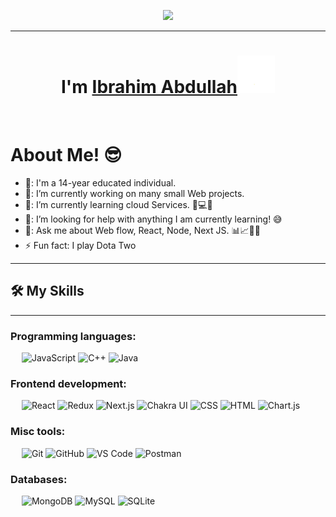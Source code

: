 <p align="center">
  <img src="https://miro.medium.com/max/2048/1*OohqW5DGh9CQS4hLY5FXzA.png" height="230"/>
</p>
<hr>
<h1 align="center">I'm <a href="https://github.com/Aryagm">Ibrahim Abdullah<a><img src="https://github.com/Kathryn-Jie/Kathryn-Jie/blob/main/wave.gif" width="60px"/></h1>
<Br>
<h1>About Me! 😎</h1>

- 🏫: I'm a 14-year educated individual.
- 🔭: I’m currently working on many small Web projects.
- 🌱: I’m currently learning cloud Services. 🧠💻🤖
- 🤔: I’m looking for help with anything I am currently learning! 😅
- 💬: Ask me about Web flow, React, Node, Next JS. 📊📈🤖🧠
- ⚡  Fun fact: I play Dota Two
  
<hr>

## 🛠️ My Skills
-------------------
### Programming languages:
&emsp;
![JavaScript](https://img.shields.io/badge/-JavaScript-000?&logo=JavaScript)
![C++](https://img.shields.io/badge/-C++-000?&logo=C++)
![Java](https://img.shields.io/badge/-Java-000?&logo=Java)
### Frontend development:
&emsp;
![React](https://img.shields.io/badge/-React-000?&logo=React)
![Redux](https://img.shields.io/badge/-Redux-000?&logo=Redux)
![Next.js](https://img.shields.io/badge/-Next.js-000?&logo=Next.js)
![Chakra UI](https://img.shields.io/badge/-Chakra%20UI-000?&logo=Chakra-UI)
![CSS](https://img.shields.io/badge/-CSS-000?&logo=CSS3)
![HTML](https://img.shields.io/badge/-HTML-000?&logo=HTML5)
![Chart.js](https://img.shields.io/badge/-Chart.js-000?&logo=Chart.js)
### Misc tools:
&emsp;
![Git](https://img.shields.io/badge/-Git-000?&logo=Git)
![GitHub](https://img.shields.io/badge/-GitHub-000?&logo=GitHub)
![VS Code](https://img.shields.io/badge/-VS%20Code-000?&logo=Visual-Studio-Code)
![Postman](https://img.shields.io/badge/-Postman-000?&logo=Postman)


### Databases:
&emsp;
![MongoDB](https://img.shields.io/badge/-MongoDB-000?&logo=MongoDB)
![MySQL](https://img.shields.io/badge/-MySQL-000?&logo=MySQL)
![SQLite](https://img.shields.io/badge/-SQLite-000?&logo=SQLite)

&emsp;
